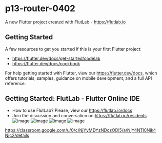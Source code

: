 # p13-router-0402

A new Flutter project created with FlutLab - https://flutlab.io

## Getting Started

A few resources to get you started if this is your first Flutter project:

- https://flutter.dev/docs/get-started/codelab
- https://flutter.dev/docs/cookbook

For help getting started with Flutter, view our
https://flutter.dev/docs, which offers tutorials,
samples, guidance on mobile development, and a full API reference.

## Getting Started: FlutLab - Flutter Online IDE

- How to use FlutLab? Please, view our https://flutlab.io/docs
- Join the discussion and conversation on https://flutlab.io/residents
![image](https://github.com/RivasU128/rutapage-rivas0402/assets/143743974/4d9521be-9d18-4ea4-8a07-be6f67fa41e9)
![image](https://github.com/RivasU128/rutapage-rivas0402/assets/143743974/af2ef5a2-6834-4741-a654-6103b44fa976)
![image](https://github.com/RivasU128/rutapage-rivas0402/assets/143743974/da34ec20-20e8-4687-9dcf-1e3e54b2a418)
![image](https://github.com/RivasU128/rutapage-rivas0402/assets/143743974/7a74603e-842d-438f-84f5-97f0fd552ab5)

https://classroom.google.com/u/0/c/NjYyMDYzNDczODI5/a/NjY4NTI0Njk4Njc2/details



